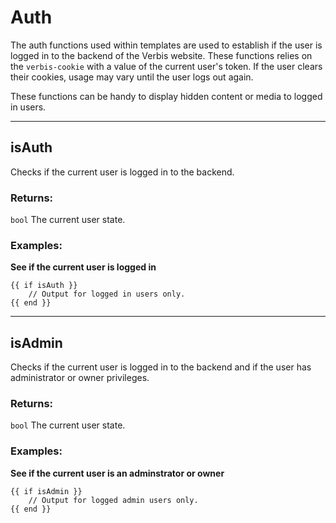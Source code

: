 # Auth

The auth functions used within templates are used to establish if the user is logged in to the backend of the
Verbis website. These functions relies on the `verbis-cookie` with a value of the current user's token. 
If the user clears their cookies, usage may vary until the user logs out again.

These functions can be handy to display hidden content or media to logged in users.

___

## isAuth

Checks if the current user is logged in to the backend.

### Returns:

`bool` The current user state.

### Examples:

**See if the current user is logged in**

```
{{ if isAuth }}
    // Output for logged in users only.
{{ end }}
```

___

## isAdmin

Checks if the current user is logged in to the backend and if the user
has administrator or owner privileges.

### Returns:

`bool` The current user state.

### Examples:

**See if the current user is an adminstrator or owner**

```
{{ if isAdmin }}
    // Output for logged admin users only.
{{ end }}
```